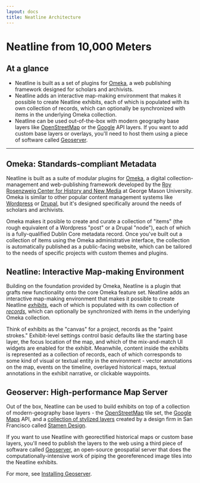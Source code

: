 ```yaml
---
layout: docs
title: Neatline Architecture
---
```

# Neatline from 10,000 Meters

## At a glance

- Neatline is built as a set of plugins for [Omeka](https://omeka.org/), a web publishing framework designed for scholars and archivists. 
- Neatline adds an interactive map-making environment that makes it possible to create Neatline exhibits, each of which is populated with its own collection of records, which can optionally be synchronized with items in the underlying Omeka collection. 
- Neatline can be used out-of-the-box with modern geography base layers like [OpenStreetMap][osm] or the [Google][google] API layers. If you want to add custom base layers or overlays, you'll need to host them using a piece of software called [Geoserver][geoserver]. 

---

## Omeka: Standards-compliant Metadata

Neatline is built as a suite of modular plugins for [Omeka][omeka], a digital collection-management and web-publishing framework developed by the [Roy Rosenzweig Center for History and New Media][chnm] at George Mason University. Omeka is similar to other popular content management systems like [Wordpress][wordpress] or [Drupal][drupal], but it's designed specifically around the needs of scholars and archivists.

Omeka makes it posible to create and curate a collection of "items" (the rough equivalent of a Wordpress "post" or a Drupal "node"), each of which is a fully-qualified Dublin Core metadata record. Once you've built out a collection of items using the Omeka administrative interface, the collection is automatically published as a public-facing website, which can be tailored to the needs of specific projects with custom themes and plugins.

## Neatline: Interactive Map-making Environment

Building on the foundation provided by Omeka, Neatline is a plugin that grafts new functionality onto the core Omeka feature set. Neatline adds an interactive map-making environment that makes it possible to create Neatline [_exhibits_](/docs/exhibits-overview), each of which is populated with its own collection of [_records_](/docs/records-overview), which can optionally be synchronized with items in the underlying Omeka collection.

Think of exhibits as the "canvas" for a project, records as the "paint strokes." Exhibit-level settings control basic defaults like the starting base layer, the focus location of the map, and which of the mix-and-match UI widgets are enabled for the exhibit. Meanwhile, content inside the exhibits is represented as a collection of records, each of which corresponds to some kind of visual or textual entity in the environment - vector annotations on the map, events on the timeline, overlayed historical maps, textual annotations in the exhibit narrative, or clickable waypoints.

## Geoserver: High-performance Map Server

Out of the box, Neatline can be used to build exhibits on top of a collection of modern-geography base layers - the [OpenStreetMap][osm] tile set, the [Google Maps][google] API, and a [collection of stylized layers][stamen-maps] created by a design firm in San Francisco called [Stamen Design][stamen].

If you want to use Neatline with georectified historical maps or custom base layers, you'll need to publish the layers to the web using a third piece of software called [Geoserver][geoserver], an open-source geospatial server that does the computationally-intensive work of piping the georeferenced image tiles into the Neatline exhibits.

For more, see [Installing Geoserver](/docs/installing-neatline#installing-geoserver).


[omeka]: http://omeka.org/
[wordpress]: http://wordpress.org/
[drupal]: https://drupal.org/
[mamp]: http://www.mamp.info/en/index.html
[wamp]: http://www.wampserver.com/en/
[xampp]: http://www.apachefriends.org/en/xampp.html
[chnm]: http://chnm.gmu.edu/
[geoserver]: http://geoserver.org/
[osm]: http://www.openstreetmap.org/
[google]: https://developers.google.com/maps/
[stamen-maps]: http://maps.stamen.com/
[stamen]: http://stamen.com/
[lamp]: http://en.wikipedia.org/wiki/LAMP_(software_bundle)
